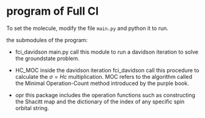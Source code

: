 
program of Full CI
==================

To set the molecule, modify the file `main.py` and python it to run.

the submodules of the program:

- fci_davidson
    main.py call this module to run a davidson iteration to solve the groundstate problem.

- HC_MOC
    inside the davidson iteration fci_davidson call this procedure to calculate the $\sigma = Hc$ multiplication. MOC refers to the algorithm called the Minimal Operation-Count method introduced by the purple book.

- opr
    this package includes the operation functions such as constructing the Shacitt map and the dictionary of the index of any specific spin orbital string.
